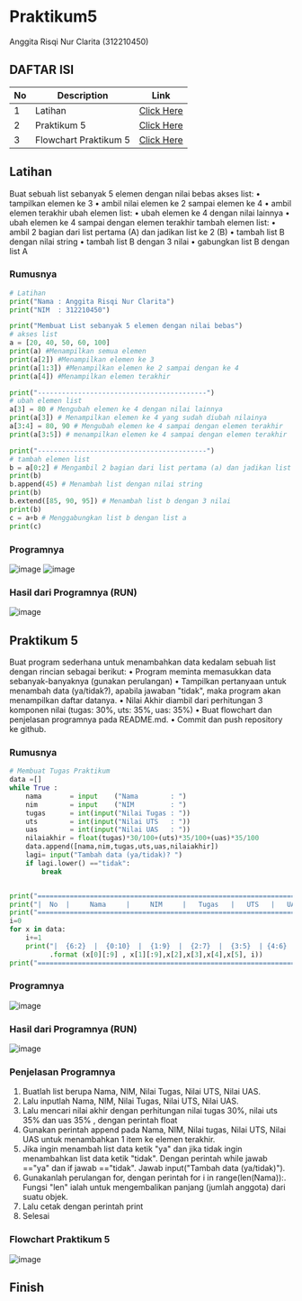 # Praktikum5
Anggita Risqi Nur Clarita (312210450)

## DAFTAR ISI <br>
| No | Description | Link |
|-----|------|-----|
|1|Latihan|[Click Here](#latihan)|
|2|Praktikum 5|[Click Here](#praktikum-5)|
|3|Flowchart Praktikum 5|[Click Here](#flowchart-praktikum-5)|

## Latihan
Buat sebuah list sebanyak 5 elemen dengan nilai bebas
akses list:
• tampilkan elemen ke 3
• ambil nilai elemen ke 2 sampai elemen ke 4
• ambil elemen terakhir
ubah elemen list:
• ubah elemen ke 4 dengan nilai lainnya
• ubah elemen ke 4 sampai dengan elemen terakhir
tambah elemen list:
• ambil 2 bagian dari list pertama (A) dan jadikan list ke 2 (B)
• tambah list B dengan nilai string
• tambah list B dengan 3 nilai
• gabungkan list B dengan list A

### Rumusnya
```python
# Latihan
print("Nama : Anggita Risqi Nur Clarita")
print("NIM  : 312210450")

print("Membuat List sebanyak 5 elemen dengan nilai bebas")
# akses list
a = [20, 40, 50, 60, 100]
print(a) #Menampilkan semua elemen
print(a[2]) #Menampilkan elemen ke 3
print(a[1:3]) #Menampilkan elemen ke 2 sampai dengan ke 4
print(a[4]) #Menampilkan elemen terakhir

print("------------------------------------------")
# ubah elemen list
a[3] = 80 # Mengubah elemen ke 4 dengan nilai lainnya
print(a[3]) # Menampilkan elemen ke 4 yang sudah diubah nilainya
a[3:4] = 80, 90 # Mengubah elemen ke 4 sampai dengan elemen terakhir
print(a[3:5]) # menampilkan elemen ke 4 sampai dengan elemen terakhir

print("------------------------------------------")
# tambah elemen list
b = a[0:2] # Mengambil 2 bagian dari list pertama (a) dan jadikan list kedua (b)
print(b)
b.append(45) # Menambah list dengan nilai string
print(b)
b.extend([85, 90, 95]) # Menambah list b dengan 3 nilai
print(b)
c = a+b # Menggabungkan list b dengan list a
print(c)
```

### Programnya
![image](https://github.com/AnggitaRisqiNC/Praktikum5/blob/main/screenshot/Latihan%201.png)
![image](https://github.com/AnggitaRisqiNC/Praktikum5/blob/main/screenshot/Latihan%201-.png)

### Hasil dari Programnya (RUN)
![image](https://github.com/AnggitaRisqiNC/Praktikum5/blob/main/screenshot/Run%20Latihan%201.png)


## Praktikum 5
Buat program sederhana untuk menambahkan data kedalam sebuah list dengan rincian sebagai berikut:
• Program meminta memasukkan data sebanyak-banyaknya (gunakan perulangan)
• Tampilkan pertanyaan untuk menambah data (ya/tidak?), apabila jawaban "tidak", maka program akan menampilkan daftar datanya.
• Nilai Akhir diambil dari perhitungan 3 komponen nilai (tugas: 30%, uts: 35%, uas: 35%)
• Buat flowchart dan penjelasan programnya pada README.md.
• Commit dan push repository ke github.

### Rumusnya
```python
# Membuat Tugas Praktikum
data =[]
while True :
    nama       = input    ("Nama        : ")
    nim        = input    ("NIM         : ")
    tugas      = int(input("Nilai Tugas : "))
    uts        = int(input("Nilai UTS   : "))
    uas        = int(input("Nilai UAS   : "))
    nilaiakhir = float(tugas)*30/100+(uts)*35/100+(uas)*35/100
    data.append([nama,nim,tugas,uts,uas,nilaiakhir])
    lagi= input("Tambah data (ya/tidak)? ")
    if lagi.lower() =="tidak":
        break


print("=====================================================================================");
print("|  No  |     Nama     |     NIM     |   Tugas   |   UTS   |   UAS   |  Nilai Akhir  |");
print("=====================================================================================");
i=0
for x in data:
    i+=1
    print("|  {6:2}  |  {0:10}  |  {1:9}  |  {2:7}  |  {3:5}  | {4:6}  |  {5:11.2f}  |"\
          .format (x[0][:9] , x[1][:9],x[2],x[3],x[4],x[5], i))
print("=====================================================================================");
```

### Programnya
![image](https://github.com/AnggitaRisqiNC/Praktikum5/blob/main/screenshot/Praktikum%205.png)

### Hasil dari Programnya (RUN)
![image](https://github.com/AnggitaRisqiNC/Praktikum5/blob/main/screenshot/Run%20Praktikum%205.png)

### Penjelasan Programnya
1. Buatlah list berupa Nama, NIM, Nilai Tugas, Nilai UTS, Nilai UAS.
2. Lalu inputlah Nama, NIM, Nilai Tugas, Nilai UTS, Nilai UAS.
3. Lalu mencari nilai akhir dengan perhitungan nilai tugas 30%, nilai uts 35% dan uas 35% , dengan perintah float
4. Gunakan perintah append pada Nama, NIM, Nilai tugas, Nilai UTS, Nilai UAS untuk menambahkan 1 item ke elemen terakhir.
5. Jika ingin menambah list data ketik "ya" dan jika tidak ingin menambahkan list data ketik "tidak". Dengan perintah while jawab =="ya" dan if jawab =="tidak". Jawab input("Tambah data (ya/tidak)").
6. Gunakanlah perulangan for, dengan perintah for i in range(len(Nama)):. Fungsi "len" ialah untuk mengembalikan panjang (jumlah anggota) dari suatu objek.
7. Lalu cetak dengan perintah print
8. Selesai

### Flowchart Praktikum 5
![image](https://github.com/AnggitaRisqiNC/Praktikum5/blob/main/screenshot/Flowchart%20Praktikum%205.jpg)

## Finish